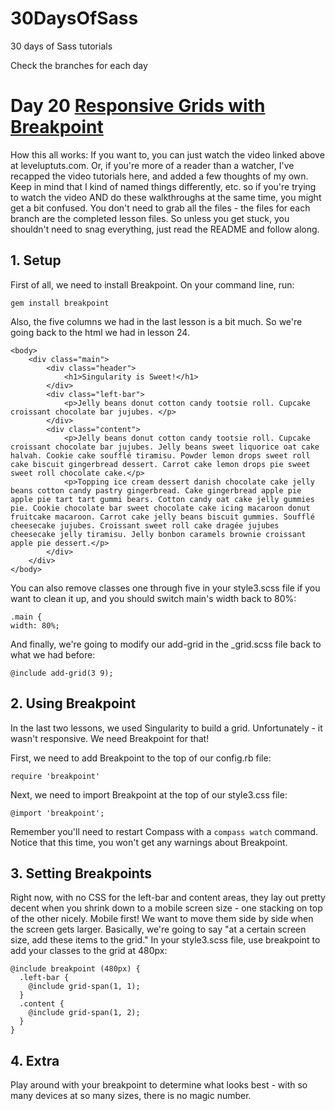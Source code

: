 30DaysOfSass
============

30 days of Sass tutorials

Check the branches for each day

# Day 20 [Responsive Grids with Breakpoint](http://leveluptuts.com/tutorials/sass-tutorials/26-responsive-grids-breakpoint)
How this all works:  If you want to, you can just watch the video linked above at leveluptuts.com. Or, if you're more of a reader than a watcher, I've recapped the video tutorials here, and added a few thoughts of my own. Keep in mind that I kind of named things differently, etc. so if you're trying to watch the video AND do these walkthroughs at the same time, you might get a bit confused. You don't need to grab all the files - the files for each branch are the completed lesson files. So unless you get stuck, you shouldn't need to snag everything, just read the README and follow along.

## 1. Setup
First of all, we need to install Breakpoint.  On your command line, run:
```
gem install breakpoint
```

Also, the five columns we had in the last lesson is a bit much. So we're going back to the html we had in lesson 24.
```
<body>
    <div class="main">
        <div class="header">
            <h1>Singularity is Sweet!</h1>
        </div>
        <div class="left-bar">
            <p>Jelly beans donut cotton candy tootsie roll. Cupcake croissant chocolate bar jujubes. </p>
        </div>
        <div class="content">
            <p>Jelly beans donut cotton candy tootsie roll. Cupcake croissant chocolate bar jujubes. Jelly beans sweet liquorice oat cake halvah. Cookie cake soufflé tiramisu. Powder lemon drops sweet roll cake biscuit gingerbread dessert. Carrot cake lemon drops pie sweet sweet roll chocolate cake.</p>
            <p>Topping ice cream dessert danish chocolate cake jelly beans cotton candy pastry gingerbread. Cake gingerbread apple pie apple pie tart tart gummi bears. Cotton candy oat cake jelly gummies pie. Cookie chocolate bar sweet chocolate cake icing macaroon donut fruitcake macaroon. Carrot cake jelly beans biscuit gummies. Soufflé cheesecake jujubes. Croissant sweet roll cake dragée jujubes cheesecake jelly tiramisu. Jelly bonbon caramels brownie croissant apple pie dessert.</p>
        </div>
    </div>
</body>
```
You can also remove classes one through five in your style3.scss file if you want to clean it up, and you should switch main's width back to 80%:
```
.main {
width: 80%;
```

And finally, we're going to modify our add-grid in the _grid.scss file back to what we had before:
```
@include add-grid(3 9);
```

## 2. Using Breakpoint
In the last two lessons, we used Singularity to build a grid. Unfortunately - it wasn't responsive. We need Breakpoint for that!

First, we need to add Breakpoint to the top of our config.rb file:
```
require 'breakpoint'
```
Next, we need to import Breakpoint at the top of our style3.css file:
```
@import 'breakpoint';
```

Remember you'll need to restart Compass with a ```compass watch``` command.  Notice that this time, you won't get any warnings about Breakpoint.

## 3. Setting Breakpoints
Right now, with no CSS for the left-bar and content areas, they lay out pretty decent when you shrink down to a mobile screen size - one stacking on top of the other nicely. Mobile first! We want to move them side by side when the screen gets larger. Basically, we're going to say "at a certain screen size, add these items to the grid." In your style3.scss file, use breakpoint to add your classes to the grid at 480px:
```
@include breakpoint (480px) {
  .left-bar {
    @include grid-span(1, 1);
  }
  .content {
    @include grid-span(1, 2);
  }
}
```

## 4. Extra
Play around with your breakpoint to determine what looks best - with so many devices at so many sizes, there is no magic number.  
